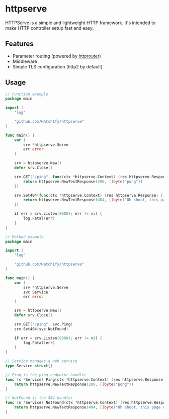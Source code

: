 # httpserve

HTTPServe is a simple and lightweight HTTP framework. It's intended to make HTTP controller setup fast and easy.

## Features
- Parameter routing (powered by [httprouter](https://github.com/julienschmidt/httprouter))
- Middleware
- Simple TLS configuration (http2 by default)

## Usage

```go
// Function example
package main

import (
	"log"

	"github.com/Hatch1fy/httpserve"
)

func main() {
	var (
		srv *httpserve.Serve
		err error
	)

	srv = httpserve.New()
	defer srv.Close()

	srv.GET("/ping", func(ctx *httpserve.Context) (res httpserve.Response) {
		return httpserve.NewTextResponse(200, []byte("pong"))
	})

	srv.Set404(func(ctx *httpserve.Context) (res httpserve.Response) {
		return httpserve.NewTextResponse(404, []byte("Oh shoot, this page doesn't exist"))
	})

	if err = srv.Listen(8080); err != nil {
		log.Fatal(err)
	}
}

```

```go
// Method example
package main

import (
	"log"

	"github.com/Hatch1fy/httpserve"
)

func main() {
	var (
		srv *httpserve.Serve
		svc Service
		err error
	)

	srv = httpserve.New()
	defer srv.Close()

	srv.GET("/ping", svc.Ping)
	srv.Set404(svc.NotFound)

	if err = srv.Listen(8080); err != nil {
		log.Fatal(err)
	}
}

// Service manages a web service
type Service struct{}

// Ping is the ping endpoint handler
func (s *Service) Ping(ctx *httpserve.Context) (res httpserve.Response) {
	return httpserve.NewTextResponse(200, []byte("pong"))
}

// NotFound is the 404 handler
func (s *Service) NotFound(ctx *httpserve.Context) (res httpserve.Response) {
	return httpserve.NewTextResponse(404, []byte("Oh shoot, this page doesn't exist"))
}

```